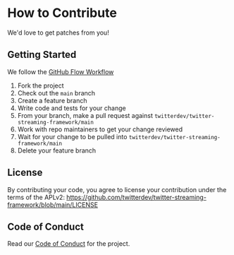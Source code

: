 # How to Contribute

We'd love to get patches from you!

## Getting Started

We follow the [GitHub Flow Workflow](https://guides.github.com/introduction/flow/)

1. Fork the project
1. Check out the `main` branch
1. Create a feature branch
1. Write code and tests for your change
1. From your branch, make a pull request against `twitterdev/twitter-streaming-framework/main`
1. Work with repo maintainers to get your change reviewed
1. Wait for your change to be pulled into `twitterdev/twitter-streaming-framework/main`
1. Delete your feature branch

## License

By contributing your code, you agree to license your contribution under the
terms of the APLv2: https://github.com/twitterdev/twitter-streaming-framework/blob/main/LICENSE

## Code of Conduct

Read our [Code of Conduct](CODE_OF_CONDUCT.md) for the project.
